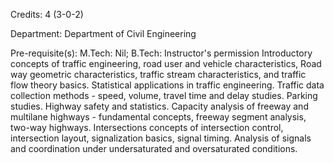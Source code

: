 Credits: 4 (3-0-2)

Department: Department of Civil Engineering

Pre-requisite(s): M.Tech: Nil; B.Tech: Instructor's permission Introductory concepts of traffic engineering, road user and vehicle characteristics, Road way geometric characteristics, traffic stream characteristics, and traffic flow theory basics. Statistical applications in traffic engineering. Traffic data collection methods - speed, volume, travel time and delay studies. Parking studies. Highway safety and statistics. Capacity analysis of freeway and multilane highways - fundamental concepts, freeway segment analysis, two-way highways. Intersections concepts of intersection control, intersection layout, signalization basics, signal timing. Analysis of signals and coordination under undersaturated and oversaturated conditions.